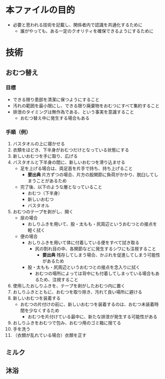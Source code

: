 # 本ファイルの目的
* 必要と思われる技術を記載し、関係者内で認識を共通化するために
    * 誰がやっても、ある一定のクオリティを確保できるようにするために


# 技術

## おむつ替え

### 目標
* できる限り患部を清潔に保つようにすること
* 汚れの範囲を最小限にし、できる限り廃棄物をおむつにすべて集約すること
* 排泄のタイミングは無作為である、という事実を意識すること
    * おむつ替え中に発生する場合もある

### 手順（例）

1. バスタオルの上に寝かせる
1. 衣類をほどき、下半身がおむつだけとなっている状態にする
1. 新しいおむつを手に取り、広げる
1. バスタオルと下半身の間に、新しいおむつを滑り込ませる
    * 足を上げる場合は、両足首を片手で持ち、持ち上げること
        * **要出典** 片方ずつの場合、片方の股関節に負荷がかかり、脱臼してしまうことがあるため
    * 完了後、以下のような層となっていること
        * おむつ（下半身）
        * 新しいおむつ
        * バスタオル
1. おむつのテープを剥がし、開く
    * 尿の場合
        * おしりふきを用いて、股・太もも・尻周辺というおむつとの接点を軽く拭く
    * 便の場合
        * おしりふきを用いて体に付着している便をすべて拭き取る
            * 尻の割れ目の中、各関節などに発生するシワにも注視すること
                * **要出典** 残存してしまう場合、かぶれを促進してしまう可能性があるため
        * 股・太もも・尻周辺というおむつとの接点を念入りに拭く
            * おむつの場所によっては背中にも付着してしまっている場合もあるため、注視すること
1. 使用したおしりふきを、テープを剥がしたおむつ内に置く
1. おしりふきとともに、おむつを取り除き、汚れて良い場所に避ける
1. 新しいおむつを装着する
    * おむつの片付けの前に、新しいおむつを装着するのは、おむつ未装着時間を少なくするため
        * おむつを片付けている最中に、新たな排泄が発生する可能性がある
1. おしりふきをおむつで包み、おむつ用のゴミ箱に捨てる
1. 手を洗う
1. （衣類が乱れている場合）衣類を正す


## ミルク

## 沐浴
